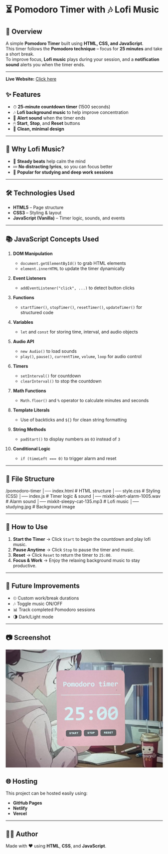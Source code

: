 # ⏳ Pomodoro Timer with 🎶 Lofi Music

## 📝 Overview
A simple **Pomodoro Timer** built using **HTML, CSS, and JavaScript**.  
This timer follows the **Pomodoro technique** – focus for **25 minutes** and take a short break.  
To improve focus, **Lofi music** plays during your session, and a **notification sound** alerts you when the timer ends.  

---
**Live Website:** [Click here](https://pomodoro-with-lofi.netlify.app)

## ✨ Features
- ⏱ **25-minute countdown timer** (1500 seconds)  
- 🎶 **Lofi background music** to help improve concentration  
- 🔔 **Alert sound** when the timer ends  
- 🖱 **Start**, **Stop**, and **Reset** buttons  
- 🎨 **Clean, minimal design**

---

## 🧠 Why Lofi Music?
- 🎵 **Steady beats** help calm the mind  
- 💤 **No distracting lyrics**, so you can focus better  
- 📖 **Popular for studying and deep work sessions**  

---

## 🛠️ Technologies Used
- **HTML5** – Page structure  
- **CSS3** – Styling & layout  
- **JavaScript (Vanilla)** – Timer logic, sounds, and events  

---

## 📚 JavaScript Concepts Used
1. **DOM Manipulation**  
   - `document.getElementById()` to grab HTML elements  
   - `element.innerHTML` to update the timer dynamically  

2. **Event Listeners**  
   - `addEventListener("click", ...)` to detect button clicks  

3. **Functions**  
   - `startTimer()`, `stopTimer()`, `resetTimer()`, `updateTimer()` for structured code  

4. **Variables**  
   - `let` and `const` for storing time, interval, and audio objects  

5. **Audio API**  
   - `new Audio()` to load sounds  
   - `play()`, `pause()`, `currentTime`, `volume`, `loop` for audio control  

6. **Timers**  
   - `setInterval()` for countdown  
   - `clearInterval()` to stop the countdown  

7. **Math Functions**  
   - `Math.floor()` and `%` operator to calculate minutes and seconds  

8. **Template Literals**  
   - Use of backticks and `${}` for clean string formatting  

9. **String Methods**  
   - `padStart()` to display numbers as `03` instead of `3`  

10. **Conditional Logic**  
    - `if (timeLeft === 0)` to trigger alarm and reset  

---

## 📂 File Structure
/pomodoro-timer
│── index.html # HTML structure
│── style.css # Styling (CSS)
│── index.js # Timer logic & sound
│── mixkit-alert-alarm-1005.wav # Alarm sound
│── mixkit-sleepy-cat-135.mp3 # Lofi music
│── studying.jpg # Background image

---

## 🚀 How to Use
1. **Start the Timer** → Click `Start` to begin the countdown and play lofi music.  
2. **Pause Anytime** → Click `Stop` to pause the timer and music.  
3. **Reset** → Click `Reset` to return the timer to `25:00`.  
4. **Focus & Work** → Enjoy the relaxing background music to stay productive.  

---

## 🔮 Future Improvements
- ⏲ Custom work/break durations  
- 🎶 Toggle music ON/OFF  
- 📊 Track completed Pomodoro sessions  
- 🌗 Dark/Light mode  

---
## 📷 Screenshot
![App Screenshot](github.jpg)

## 🌐 Hosting
This project can be hosted easily using:  
- **GitHub Pages**  
- **Netlify**  
- **Vercel**  

---

## 👩‍💻 Author
Made with ❤️ using **HTML**, **CSS**, and **JavaScript**.  

